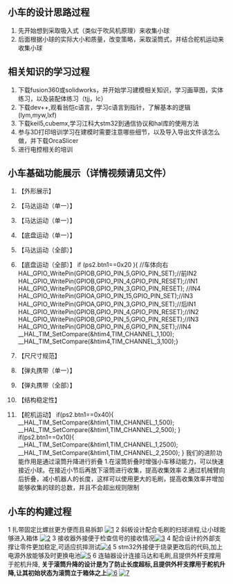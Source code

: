 ## 小车的设计思路过程
1. 先开始想到采取吸入式（类似于吹风机原理）来收集小球
2. 后面根据小球的实际大小和质量，改变策略，采取滚筒式，并结合舵机运动来收集小球
## 相关知识的学习过程
1. 下载fusion360或solidworks，并开始学习建模相关知识，学习画草图，实体练习，以及装配体练习（tjj，lc）
2. 下载dev++,观看翁恺c语言，学习c语言到指针，了解基本的逻辑(lym,myw,lxf)
3. 下载keil5,cubemx,学习江科大stm32到通信协议和hal库的使用方法
4. 参与3D打印培训学习在建模时需要注意哪些细节，以及导入导出文件该怎么做，并下载OrcaSlicer
5. 进行电控相关的培训
## 小车基础功能展示（详情视频请见文件）
1. 【外形展示】
2. 【马达运动（单一）】
3. 【马达运动（单一）】
4. 【底盘运动（单一）】
5. 【马达运动（全部）】
6. 【底盘运动（全部）】
		if (ps2.btn1==0x20 ){    //车体向右
          HAL_GPIO_WritePin(GPIOB,GPIO_PIN_5,GPIO_PIN_SET);//前IN2 
          HAL_GPIO_WritePin(GPIOB,GPIO_PIN_4,GPIO_PIN_RESET);//IN1
          HAL_GPIO_WritePin(GPIOB,GPIO_PIN_3,GPIO_PIN_RESET); //IN4 
          HAL_GPIO_WritePin(GPIOA,GPIO_PIN_15,GPIO_PIN_SET);//IN3
          HAL_GPIO_WritePin(GPIOA,GPIO_PIN_3,GPIO_PIN_SET);//后IN1
          HAL_GPIO_WritePin(GPIOB,GPIO_PIN_4,GPIO_PIN_RESET);//IN2
          HAL_GPIO_WritePin(GPIOB,GPIO_PIN_5,GPIO_PIN_RESET);//IN3
          HAL_GPIO_WritePin(GPIOB,GPIO_PIN_6,GPIO_PIN_SET);//IN4
          __HAL_TIM_SetCompare(&htim4,TIM_CHANNEL_1,100);
          __HAL_TIM_SetCompare(&htim4,TIM_CHANNEL_3,100);}

7. 【尺尺寸规范】
8. 【弹丸携带（单一）】
9. 【弹丸携带（全部）】
10. 【结构稳定性】
11. 【舵机运动】
		if(ps2.btn1==0x40){
          __HAL_TIM_SetCompare(&htim1,TIM_CHANNEL_1,500);
          __HAL_TIM_SetCompare(&htim1,TIM_CHANNEL_2,500);
      	}
      	if(ps2.btn1==0x10){
          __HAL_TIM_SetCompare(&htim1,TIM_CHANNEL_1,2500);
          __HAL_TIM_SetCompare(&htim1,TIM_CHANNEL_2,2500);
    	  }
我们的进阶功能作用是通过滚筒升降进行折叠            1.在滚筒折叠时增强小车移动能力，可以快速接近小球。在接近小节后再放下滚筒进行收集，提高收集效率
   2.通过机械臂向后折叠，减小机器人的长度，这样可以使用更大的毛刷，提高收集效率并增加能够收集的球的总数，并且不会超出规则限制
## 	 小车的构建过程
 1  扎带固定比螺丝更方便而且易拆卸
 [![1](1 "1")](https://github.com/JI-FENGking3000/JIFENG/blob/main/images/2FCB73F15FBFE074B0749F4FB577D50E.jpg?raw=true "1")
 2 斜板设计配合毛刷的扫球进程,让小球能够进入箱体 [![2](2 "2")](https://github.com/JI-FENGking3000/JIFENG/blob/main/images/7DC9ABF211B8A7C07C2B3E95F4EC0981.jpg?raw=true "2")
3 接收器外接便于检查信号的接收情况[![3](3 "3")](https://github.com/JI-FENGking3000/JIFENG/blob/main/images/9FE97A3C49FAA9720BB3DD3F395BA80A.jpg?raw=true "3")
4 配合设计的外部支撑让零件更加稳定,可适应抗摔测试[![4](4 "4")](https://github.com/JI-FENGking3000/JIFENG/blob/main/images/2FCB73F15FBFE074B0749F4FB577D50E.jpg?raw=true "4")
5 stm32外接便于烧录更改后的代码,加上电源外放能够及时更换电池[![5](5 "5")](https://github.com/JI-FENGking3000/JIFENG/blob/main/images/3937203D6BD58F1E61C8A056C96B90A3.jpg?raw=true "5")
6 连轴器设计连接马达和毛刷,且提供外杆支撑用于舵机升降, **关于滚筒升降的设计是为了防止长度超标,且提供外杆支撑用于舵机升降,让其初始状态为滚筒立于箱体之上**[![6](6 "6")](https://github.com/JI-FENGking3000/JIFENG/blob/main/images/8449FBAD62242D3A44999877B8F155D9.jpg?raw=true "6") [![7](7 "7")](https://github.com/JI-FENGking3000/JIFENG/blob/main/images/7DC9ABF211B8A7C07C2B3E95F4EC0981.jpg?raw=true "7")